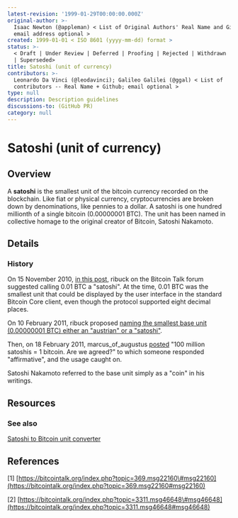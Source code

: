 ```yaml
---
latest-revision: '1999-01-29T00:00:00.000Z'
original-author: >-
  Isaac Newton (@appleman) < List of Original Authors' Real Name and Github;
  email address optional >
created: 1999-01-01 < ISO 8601 (yyyy-mm-dd) format >
status: >-
  < Draft | Under Review | Deferred | Proofing | Rejected | Withdrawn | Accepted
  | Superseded>
title: Satoshi (unit of currency)
contributors: >-
  Leonardo Da Vinci (@leodavinci); Galileo Galilei (@ggal) < List of
  contributors -- Real Name + Github; email optional >
type: null
description: Description guidelines
discussions-to: (GitHub PR)
category: null
---
```


# Satoshi \(unit of currency\)

## Overview

A **satoshi** is the smallest unit of the bitcoin currency recorded on the blockchain. Like fiat or physical currency, cryptocurrencies are broken down by denominations, like pennies to a dollar. A satoshi is one hundred millionth of a single bitcoin \(0.00000001 BTC\). The unit has been named in collective homage to the original creator of Bitcoin, Satoshi Nakamoto.

## Details

### History

On 15 November 2010, [in this post](https://bitcointalk.org/index.php?topic=369.msg22160#msg22160), ribuck on the Bitcoin Talk forum suggested calling 0.01 BTC a "satoshi". At the time, 0.01 BTC was the smallest unit that could be displayed by the user interface in the standard Bitcoin Core client, even though the protocol supported eight decimal places.

On 10 February 2011, ribuck proposed [naming the smallest base unit \(0.00000001 BTC\) either an "austrian" or a "satoshi"](https://bitcointalk.org/index.php?topic=3311.msg46648#msg46648).

Then, on 18 February 2011, marcus\_of\_augustus [posted](https://bitcointalk.org/index.php?topic=3574.msg50647#msg50647) "100 million satoshis = 1 bitcoin. Are we agreed?" to which someone responded "affirmative", and the usage caught on.

Satoshi Nakamoto referred to the base unit simply as a "coin" in his writings.

## Resources

### See also

[Satoshi to Bitcoin unit converter](http://satoshitobitcoin.co/)

## References

\[1\] [https://bitcointalk.org/index.php?topic=369.msg22160\#msg22160](https://bitcointalk.org/index.php?topic=369.msg22160#msg22160)

\[2\] [https://bitcointalk.org/index.php?topic=3311.msg46648\#msg46648](https://bitcointalk.org/index.php?topic=3311.msg46648#msg46648)

